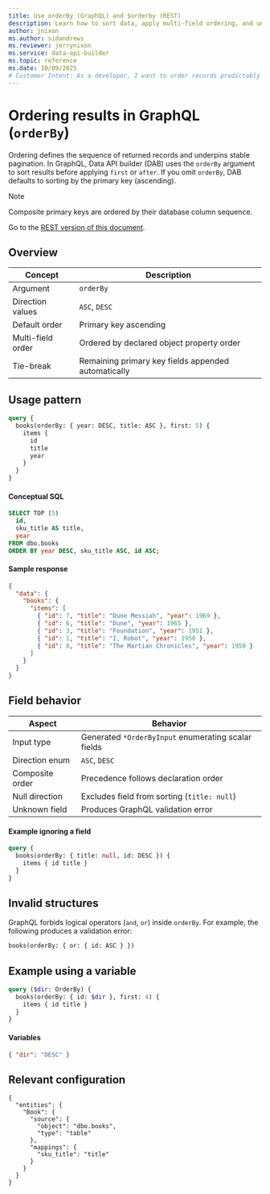 ```yaml
---
title: Use orderBy (GraphQL) and $orderby (REST)
description: Learn how to sort data, apply multi-field ordering, and understand how Data API builder enforces stable ordering for pagination and consistency.
author: jnixon
ms.author: sidandrews
ms.reviewer: jerrynixon
ms.service: data-api-builder
ms.topic: reference
ms.date: 10/09/2025
# Customer Intent: As a developer, I want to order records predictably and ensure stable pagination.
---
```


# Ordering results in GraphQL (`orderBy`)

Ordering defines the sequence of returned records and underpins stable pagination. In GraphQL, Data API builder (DAB) uses the `orderBy` argument to sort results before applying `first` or `after`. If you omit `orderBy`, DAB defaults to sorting by the primary key (ascending).

> [!NOTE]
> Composite primary keys are ordered by their database column sequence.

Go to the [REST version of this document](./orderby-rest.md).

## Overview

| Concept           | Description                                         |
| ----------------- | --------------------------------------------------- |
| Argument          | `orderBy`                                           |
| Direction values  | `ASC`, `DESC`                                       |
| Default order     | Primary key ascending                               |
| Multi-field order | Ordered by declared object property order           |
| Tie-break         | Remaining primary key fields appended automatically |

## Usage pattern

```graphql
query {
  books(orderBy: { year: DESC, title: ASC }, first: 5) {
    items {
      id
      title
      year
    }
  }
}
```

#### Conceptual SQL

```sql
SELECT TOP (5)
  id,
  sku_title AS title,
  year
FROM dbo.books
ORDER BY year DESC, sku_title ASC, id ASC;
```

#### Sample response

```json
{
  "data": {
    "books": {
      "items": [
        { "id": 7, "title": "Dune Messiah", "year": 1969 },
        { "id": 6, "title": "Dune", "year": 1965 },
        { "id": 3, "title": "Foundation", "year": 1951 },
        { "id": 1, "title": "I, Robot", "year": 1950 },
        { "id": 8, "title": "The Martian Chronicles", "year": 1950 }
      ]
    }
  }
}
```

## Field behavior

| Aspect          | Behavior                                            |
| --------------- | --------------------------------------------------- |
| Input type      | Generated `*OrderByInput` enumerating scalar fields |
| Direction enum  | `ASC`, `DESC`                                       |
| Composite order | Precedence follows declaration order                |
| Null direction  | Excludes field from sorting (`title: null`)         |
| Unknown field   | Produces GraphQL validation error                   |

#### Example ignoring a field

```graphql
query {
  books(orderBy: { title: null, id: DESC }) {
    items { id title }
  }
}
```

## Invalid structures

GraphQL forbids logical operators (`and`, `or`) inside `orderBy`. For example, the following produces a validation error:

```graphql
books(orderBy: { or: { id: ASC } })
```

## Example using a variable

```graphql
query ($dir: OrderBy) {
  books(orderBy: { id: $dir }, first: 4) {
    items { id title }
  }
}
```

#### Variables

```json
{ "dir": "DESC" }
```

## Relevant configuration

```jsonc
{
  "entities": {
    "Book": {
      "source": {
        "object": "dbo.books",
        "type": "table"
      },
      "mappings": {
        "sku_title": "title"
      }
    }
  }
}
```

